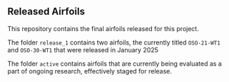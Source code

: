 Released Airfoils
-----------------

This repository contains the final airfoils released for this project.  

The folder `release_1` contains two airfoils, the currently titled `OSO-21-WT1` and `OSO-30-WT1` that were released in January 2025

The folder `active` contains airfoils that are currently being evaluated as a part of ongoing research, effectively staged for release.
